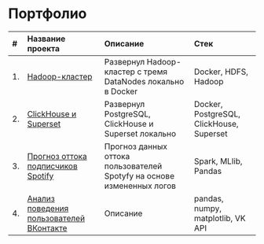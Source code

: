 # Портфолио

|**#** |**Название проекта** |**Описание** |**Стек**|
| :--- | :---                | :---        | :---   |
| 1.   | [Hadoop-кластер](https://github.com/zinoviev-tech/HDFS-Cluster) | Развернул Hadoop-кластер с тремя DataNodes локально в Docker | Docker, HDFS, Hadoop |
| 2.   | [ClickHouse и Superset]() | Развернул PostgreSQL, ClickHouse и Superset локально| Docker, PostgreSQL, ClickHouse, Superset |
| 3.   | [Прогноз оттока подписчиков Spotify](https://github.com/zinoviev-tech/spotify-churn) | Прогноз данных оттока пользователей Spotyfy на основе измененных логов | Spark, MLlib, Pandas |
| 4.   | [Анализ поведения пользователей ВКонтакте]() | Описание | pandas, numpy, matplotlib, VK API |

